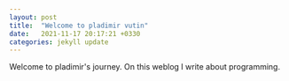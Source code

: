 ```yaml
---
layout: post
title:  "Welcome to pladimir vutin"
date:   2021-11-17 20:17:21 +0330
categories: jekyll update
---
```

Welcome to pladimir's journey. On this weblog I write about programming.